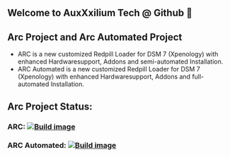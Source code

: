 ## Welcome to AuxXxilium Tech @ Github 👋

## Arc Project and Arc Automated Project

- ARC is a new customized Redpill Loader for DSM 7 (Xpenology) with enhanced Hardwaresupport, Addons and semi-automated Installation.
- ARC Automated is a new customized Redpill Loader for DSM 7 (Xpenology) with enhanced Hardwaresupport, Addons and full-automated Installation.

## Arc Project Status:
### ARC:             [![Build image](https://github.com/AuxXxilium/arc/actions/workflows/main.yml/badge.svg)](https://github.com/AuxXxilium/arc/actions/workflows/main.yml)
### ARC Automated:   [![Build image](https://github.com/AuxXxilium/arc-automated/actions/workflows/main.yml/badge.svg)](https://github.com/AuxXxilium/arc-automated/actions/workflows/main.yml)

<!--
**AuxXxilium/AuxXxilium** is a ✨ _special_ ✨ repository because its `README.md` (this file) appears on your GitHub profile.

Here are some ideas to get you started:

- 🔭 I’m currently working on ...
- 🌱 I’m currently learning ...
- 👯 I’m looking to collaborate on ...
- 🤔 I’m looking for help with ...
- 💬 Ask me about ...
- 📫 How to reach me: ...
- 😄 Pronouns: ...
- ⚡ Fun fact: ...
-->
